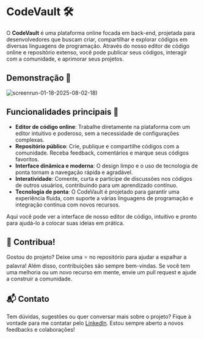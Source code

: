 # CodeVault 🛠️

O **CodeVault** é uma plataforma online focada em back-end, projetada para desenvolvedores que buscam criar, compartilhar e explorar códigos em diversas linguagens de programação. Através do nosso editor de código online e repositório extenso, você pode publicar seus códigos, interagir com a comunidade, e aprimorar seus projetos.

## Demonstração 📸
![screenrun-01-18-2025-08-02-18)](https://github.com/user-attachments/assets/27569916-9735-40c1-9155-3ad948389b6d)


## Funcionalidades principais 🚀

- **Editor de código online**: Trabalhe diretamente na plataforma com um editor intuitivo e poderoso, sem a necessidade de configurações complexas.
- **Repositório público**: Crie, publique e compartilhe códigos com a comunidade. Receba feedback, comentários e marque seus códigos favoritos.
- **Interface dinâmica e moderna**: O design limpo e o uso de tecnologia de ponta tornam a navegação rápida e agradável.
- **Interatividade**: Comente, curta e participe de discussões nos códigos de outros usuários, contribuindo para um aprendizado contínuo.
- **Tecnologia de ponta**: O CodeVault é projetado para garantir uma experiência fluida, com suporte a várias linguagens de programação e integração contínua com novos recursos.

Aqui você pode ver a interface de nosso editor de código, intuitivo e pronto para ajudá-lo a colocar suas ideias em prática.

## 🌟 Contribua!

Gostou do projeto? Deixe uma ⭐ no repositório para ajudar a espalhar a palavra! Além disso, contribuições são sempre bem-vindas. Se você tem uma melhoria ou um novo recurso em mente, envie um pull request e ajude a construir a comunidade.

## 📬 Contato

Tem dúvidas, sugestões ou quer conversar mais sobre o projeto? Fique à vontade para me contatar pelo [LinkedIn](https://www.linkedin.com/in/michaeldu4rte/). Estou sempre aberto a novos feedbacks e colaborações!
